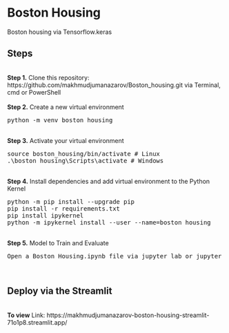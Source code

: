 # Boston Housing
<p>Boston housing via Tensorflow.keras
  
## Steps
<br />
<b>Step 1.</b> Clone this repository: https://github.com/makhmudjumanazarov/Boston_housing.git via Terminal, cmd or PowerShell
<br/><br/>
<b>Step 2.</b> Create a new virtual environment 
<pre>
python -m venv boston_housing
</pre> 
<br/>
<b>Step 3.</b> Activate your virtual environment
<pre>
source boston_housing/bin/activate # Linux
.\boston_housing\Scripts\activate # Windows 
</pre>
<br/>
<b>Step 4.</b> Install dependencies and add virtual environment to the Python Kernel
<pre>
python -m pip install --upgrade pip
pip install -r requirements.txt
pip install ipykernel
python -m ipykernel install --user --name=boston_housing
</pre>
<br/>
<b>Step 5.</b> Model to Train and Evaluate
<pre>
Open a Boston Housing.ipynb file via jupyter lab or jupyter notebook commands
</pre> 
<br/>

## Deploy via the Streamlit
<br />
<b>To view</b> Link: https://makhmudjumanazarov-boston-housing-streamlit-71o1p8.streamlit.app/
<br/>
